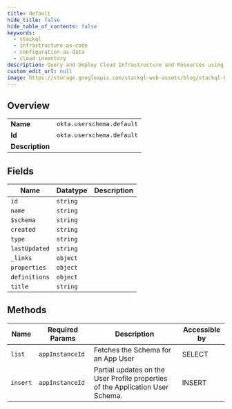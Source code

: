 ```yaml
---
title: default
hide_title: false
hide_table_of_contents: false
keywords:
  - stackql
  - infrastructure-as-code
  - configuration-as-data
  - cloud inventory
description: Query and Deploy Cloud Infrastructure and Resources using SQL
custom_edit_url: null
image: https://storage.googleapis.com/stackql-web-assets/blog/stackql-blog-post-featured-image.png
---
```

  
    

## Overview
<table><tbody>
<tr><td><b>Name</b></td><td><code>okta.userschema.default</code></td></tr>
<tr><td><b>Id</b></td><td><code>okta.userschema.default</code></td></tr>
<tr><td><b>Description</b></td><td></td></tr>
</tbody></table>

## Fields
| Name | Datatype | Description |
| ---- | -------- | ----------- |
| `id` | `string` |  |
| `name` | `string` |  |
| `$schema` | `string` |  |
| `created` | `string` |  |
| `type` | `string` |  |
| `lastUpdated` | `string` |  |
| `_links` | `object` |  |
| `properties` | `object` |  |
| `definitions` | `object` |  |
| `title` | `string` |  |
## Methods
| Name | Required Params | Description | Accessible by |
| ---- | --------------- | ----------- | ------------- |
| `list` | `appInstanceId` | Fetches the Schema for an App User | SELECT |
| `insert` | `appInstanceId` | Partial updates on the User Profile properties of the Application User Schema. | INSERT |
